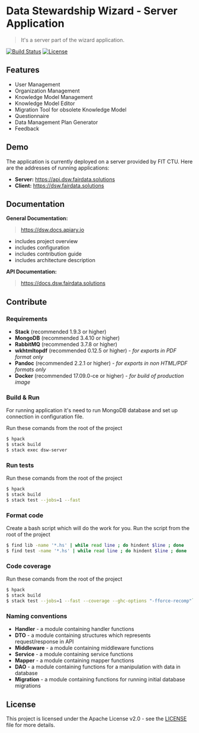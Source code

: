 # Data Stewardship Wizard - Server Application
> It's a server part of the wizard application.

[![Build Status](https://travis-ci.org/ds-wizard/dsw-server.svg?branch=master)](https://travis-ci.org/ds-wizard/dsw-server)
[![License](https://img.shields.io/badge/license-Apache%202-blue.svg)](LICENSE.md)

## Features

- User Management
- Organization Management
- Knowledge Model Management
- Knowledge Model Editor
- Migration Tool for obsolete Knowledge Model
- Questionnaire
- Data Management Plan Generator
- Feedback

## Demo

The application is currently deployed on a server provided by FIT CTU. Here are the addresses of running applications:

- **Server:** https://api.dsw.fairdata.solutions
- **Client:** https://dsw.fairdata.solutions

## Documentation

**General Documentation:**

> https://dsw.docs.apiary.io

- includes project overview
- includes configuration
- includes contribution guide
- includes architecture description

**API Documentation:**

> https://docs.dsw.fairdata.solutions

## Contribute

### Requirements

 - **Stack** (recommended 1.9.3 or higher)
 - **MongoDB** (recommended 3.4.10 or higher)
 - **RabbitMQ** (recommended 3.7.8 or higher)
 - **wkhtmltopdf** (recommended 0.12.5 or higher) - *for exports in PDF format only*
 - **Pandoc** (recommended 2.2.1 or higher) - *for exports in non HTML/PDF formats only*
 - **Docker** (recommended 17.09.0-ce or higher) - *for build of production image*

### Build & Run

For running application it's need to run MongoDB database and set up connection in configuration file.

Run these comands from the root of the project

```bash
$ hpack
$ stack build
$ stack exec dsw-server
```

### Run tests

Run these comands from the root of the project

```bash
$ hpack
$ stack build
$ stack test --jobs=1 --fast
```

### Format code

Create a bash script which will do the work for you. Run the script from the root of the project

```bash
$ find lib -name '*.hs' | while read line ; do hindent $line ; done
$ find test -name '*.hs' | while read line ; do hindent $line ; done
```

### Code coverage

Run these comands from the root of the project

```bash
$ hpack
$ stack build
$ stack test --jobs=1 --fast --coverage --ghc-options "-fforce-recomp"`
```

### Naming conventions
- **Handler** - a module containing handler functions
- **DTO** - a module containing structures which represents request/response in API
- **Middleware** - a module containing middleware functions
- **Service** - a module containing service functions
- **Mapper** - a module containing mapper functions
- **DAO** - a module containing functions for a manipulation with data in database
- **Migration** - a module containing functions for running initial database migrations

## License
This project is licensed under the Apache License v2.0 - see the [LICENSE](LICENSE.md) file for more details.
